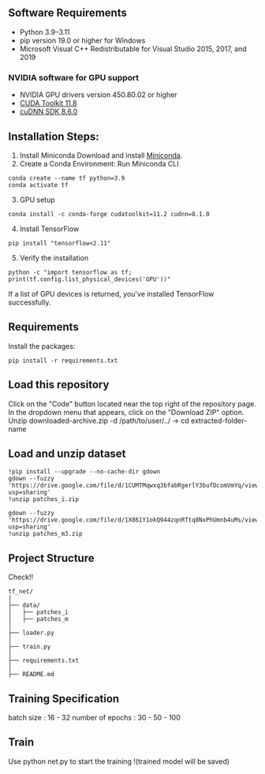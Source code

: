 ## Software Requirements

- Python 3.9–3.11
- pip version 19.0 or higher for Windows
- Microsoft Visual C++ Redistributable for Visual Studio 2015, 2017, and 2019 
### NVIDIA software for GPU support
- NVIDIA GPU drivers version 450.80.02 or higher
- [CUDA Toolkit 11.8](https://developer.nvidia.com/cuda-11-8-0-download-archive)
- [cuDNN SDK 8.6.0](https://developer.nvidia.com/rdp/cudnn-archive)

## Installation Steps:
1. Install Miniconda 
Download and install [Miniconda](https://docs.conda.io/projects/miniconda/en/latest/index.html).
2. Create a Conda Environment: 
Run Miniconda CLI
```
conda create --name tf python=3.9
conda activate tf
```
3. GPU setup 
```
conda install -c conda-forge cudatoolkit=11.2 cudnn=8.1.0
```
4. Install TensorFlow 
```
pip install "tensorflow<2.11" 
```
5. Verify the installation 
```
python -c "import tensorflow as tf; print(tf.config.list_physical_devices('GPU'))"
```
If a list of GPU devices is returned, you've installed TensorFlow successfully.

## Requirements
Install the packages:
```
pip install -r requirements.txt
```
## Load this repository
Click on the "Code" button located near the top right of the repository page. In the dropdown menu that appears, click on the "Download ZIP" option. 
Unzip  downloaded-archive.zip -d /path/to/user/../  ->  cd extracted-folder-name

## Load and unzip dataset 
```
!pip install --upgrade --no-cache-dir gdown
gdown --fuzzy 'https://drive.google.com/file/d/1CUMTMqwxq3bfabRgerlY3bufDcomVmYq/view?usp=sharing'
!unzip patches_i.zip
```
```
gdown --fuzzy 'https://drive.google.com/file/d/1X861Y1okQ944zqnRTtq8NxPhUmnb4uMs/view?usp=sharing'
!unzip patches_m3.zip
```
## Project Structure
Check!!
```
tf_net/
│
├── data/
│   ├── patches_i
│   ├── patches_m
│
├── loader.py
│
├── train.py
│
├── requirements.txt
│
├── README.md
```
## Training Specification
batch size : 16 - 32 
number of epochs : 30 - 50 - 100 

## Train
Use python net.py to start the training !(trained model will be saved)
